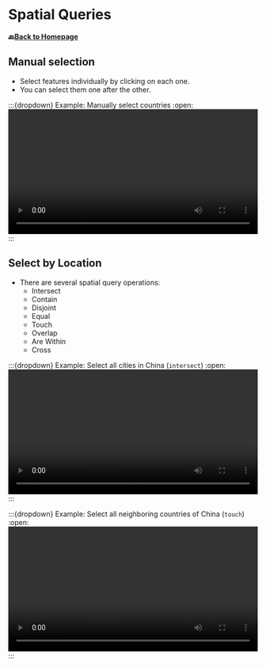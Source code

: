 # Spatial Queries


__🔙[Back to Homepage](/content/intro.md)__

## Manual selection
- Select features individually by clicking on each one.
- You can select them one after the other.

:::{dropdown} Example: Manually select countries
:open:
<video width="100%" controls src="https://github.com/GIScience/gis-training-resource-center/raw/main/fig/en_qgis_select_features_by_click_wiki.mp4"></video>
:::

## Select by Location
- There are several spatial query operations:
    - Intersect
    - Contain
    - Disjoint
    - Equal
    - Touch
    - Overlap
    - Are Within
    - Cross

:::{dropdown} Example: Select all cities in China (`intersect`)
:open:
<video width="100%" controls src="https://github.com/GIScience/gis-training-resource-center/raw/main/fig/en_qgis_select_by_location_intersect_wiki.mp4"></video>
:::

:::{dropdown} Example: Select all neighboring countries of China (`touch`)
:open:
<video width="100%" controls src="https://github.com/GIScience/gis-training-resource-center/raw/main/fig/en_qgis_select_by_location_touch_wiki.mp4"></video>
:::

